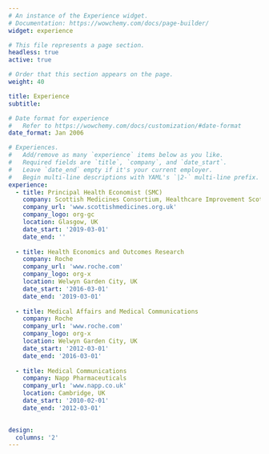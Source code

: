 ```yaml
---
# An instance of the Experience widget.
# Documentation: https://wowchemy.com/docs/page-builder/
widget: experience

# This file represents a page section.
headless: true
active: true

# Order that this section appears on the page.
weight: 40

title: Experience
subtitle:

# Date format for experience
#   Refer to https://wowchemy.com/docs/customization/#date-format
date_format: Jan 2006

# Experiences.
#   Add/remove as many `experience` items below as you like.
#   Required fields are `title`, `company`, and `date_start`.
#   Leave `date_end` empty if it's your current employer.
#   Begin multi-line descriptions with YAML's `|2-` multi-line prefix.
experience:
  - title: Principal Health Economist (SMC)
    company: Scottish Medicines Consortium, Healthcare Improvement Scotland
    company_url: 'www.scottishmedicines.org.uk'
    company_logo: org-gc
    location: Glasgow, UK
    date_start: '2019-03-01'
    date_end: ''
 
  - title: Health Economics and Outcomes Research
    company: Roche
    company_url: 'www.roche.com'
    company_logo: org-x
    location: Welwyn Garden City, UK
    date_start: '2016-03-01'
    date_end: '2019-03-01'
    
  - title: Medical Affairs and Medical Communications
    company: Roche
    company_url: 'www.roche.com'
    company_logo: org-x
    location: Welwyn Garden City, UK
    date_start: '2012-03-01'
    date_end: '2016-03-01'
    
  - title: Medical Communications
    company: Napp Pharmaceuticals
    company_url: 'www.napp.co.uk'
    location: Cambridge, UK
    date_start: '2010-02-01'
    date_end: '2012-03-01'
  

design:
  columns: '2'
---
```

